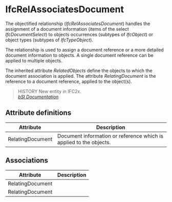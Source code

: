 IfcRelAssociatesDocument
========================
The objectified relationship (_IfcRelAssociatesDocument_) handles the
assignment of a document information (items of the select _IfcDocumentSelect_)
to objects occurrences (subtypes of _IfcObject_) or object types (subtypes of
_IfcTypeObject_).  
  
The relationship is used to assign a document reference or a more detailed
document information to objects. A single document reference can be applied to
multiple objects.  
  
The inherited attribute _RelatedObjects_ define the objects to which the
document association is applied. The attribute _RelatingDocument_ is the
reference to a document reference, applied to the object(s).  
  
> HISTORY  New entity in IFC2x.  
[ _bSI
Documentation_](https://standards.buildingsmart.org/IFC/DEV/IFC4_2/FINAL/HTML/schema/ifckernel/lexical/ifcrelassociatesdocument.htm)


Attribute definitions
---------------------
| Attribute        | Description                                                        |
|------------------|--------------------------------------------------------------------|
| RelatingDocument | Document information or reference which is applied to the objects. |

Associations
------------
| Attribute        | Description   |
|------------------|---------------|
| RelatingDocument |               |
| RelatingDocument |               |

